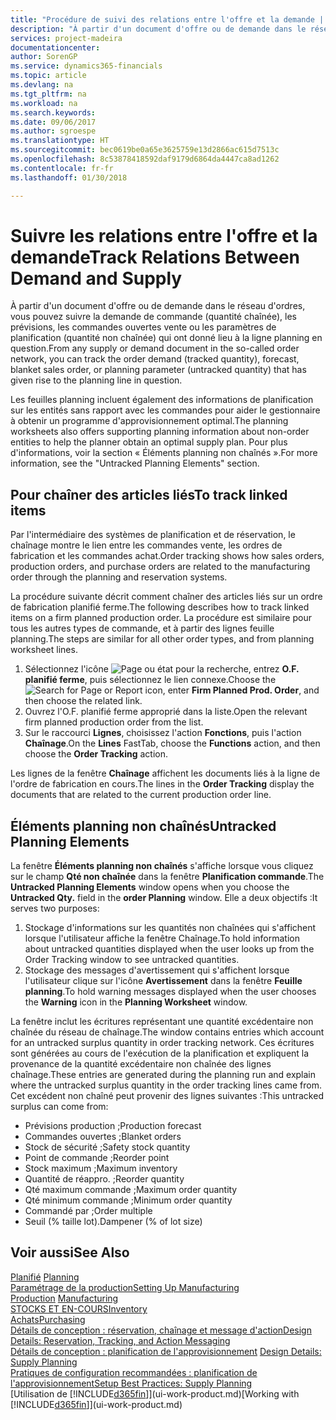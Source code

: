 ```yaml
---
title: "Procédure de suivi des relations entre l'offre et la demande | Microsoft Docs"
description: "À partir d'un document d'offre ou de demande dans le réseau d'ordres, vous pouvez suivre la demande de commande (quantité chaînée), les prévisions, les commandes ouvertes vente ou les paramètres de planification (quantité non chaînée) qui ont donné lieu à la ligne planning en question."
services: project-madeira
documentationcenter: 
author: SorenGP
ms.service: dynamics365-financials
ms.topic: article
ms.devlang: na
ms.tgt_pltfrm: na
ms.workload: na
ms.search.keywords: 
ms.date: 09/06/2017
ms.author: sgroespe
ms.translationtype: HT
ms.sourcegitcommit: bec0619be0a65e3625759e13d2866ac615d7513c
ms.openlocfilehash: 8c53878418592daf9179d6864da4447ca8ad1262
ms.contentlocale: fr-fr
ms.lasthandoff: 01/30/2018

---
```

# <a name="track-relations-between-demand-and-supply"></a><span data-ttu-id="43d16-103">Suivre les relations entre l'offre et la demande</span><span class="sxs-lookup"><span data-stu-id="43d16-103">Track Relations Between Demand and Supply</span></span>
<span data-ttu-id="43d16-104">À partir d'un document d'offre ou de demande dans le réseau d'ordres, vous pouvez suivre la demande de commande (quantité chaînée), les prévisions, les commandes ouvertes vente ou les paramètres de planification (quantité non chaînée) qui ont donné lieu à la ligne planning en question.</span><span class="sxs-lookup"><span data-stu-id="43d16-104">From any supply or demand document in the so-called order network, you can track the order demand (tracked quantity), forecast, blanket sales order, or planning parameter (untracked quantity) that has given rise to the planning line in question.</span></span>

<span data-ttu-id="43d16-105">Les feuilles planning incluent également des informations de planification sur les entités sans rapport avec les commandes pour aider le gestionnaire à obtenir un programme d'approvisionnement optimal.</span><span class="sxs-lookup"><span data-stu-id="43d16-105">The planning worksheets also offers supporting planning information about non-order entities to help the planner obtain an optimal supply plan.</span></span> <span data-ttu-id="43d16-106">Pour plus d'informations, voir la section « Éléments planning non chaînés ».</span><span class="sxs-lookup"><span data-stu-id="43d16-106">For more information, see the "Untracked Planning Elements" section.</span></span>

## <a name="to-track-linked-items"></a><span data-ttu-id="43d16-107">Pour chaîner des articles liés</span><span class="sxs-lookup"><span data-stu-id="43d16-107">To track linked items</span></span>
<span data-ttu-id="43d16-108">Par l'intermédiaire des systèmes de planification et de réservation, le chaînage montre le lien entre les commandes vente, les ordres de fabrication et les commandes achat.</span><span class="sxs-lookup"><span data-stu-id="43d16-108">Order tracking shows how sales orders, production orders, and purchase orders are related to the manufacturing order through the planning and reservation systems.</span></span>

<span data-ttu-id="43d16-109">La procédure suivante décrit comment chaîner des articles liés sur un ordre de fabrication planifié ferme.</span><span class="sxs-lookup"><span data-stu-id="43d16-109">The following describes how to track linked items on a firm planned production order.</span></span> <span data-ttu-id="43d16-110">La procédure est similaire pour tous les autres types de commande, et à partir des lignes feuille planning.</span><span class="sxs-lookup"><span data-stu-id="43d16-110">The steps are similar for all other order types, and from planning worksheet lines.</span></span>

1. <span data-ttu-id="43d16-111">Sélectionnez l'icône ![Page ou état pour la recherche](media/ui-search/search_small.png "Page ou état pour la recherche"), entrez **O.F. planifié ferme**, puis sélectionnez le lien connexe.</span><span class="sxs-lookup"><span data-stu-id="43d16-111">Choose the ![Search for Page or Report](media/ui-search/search_small.png "Search for Page or Report icon") icon, enter **Firm Planned Prod. Order**, and then choose the related link.</span></span>
2. <span data-ttu-id="43d16-112">Ouvrez l'O.F. planifié ferme approprié dans la liste.</span><span class="sxs-lookup"><span data-stu-id="43d16-112">Open the relevant firm planned production order from the list.</span></span>
3. <span data-ttu-id="43d16-113">Sur le raccourci **Lignes**, choisissez l'action **Fonctions**, puis l'action **Chaînage**.</span><span class="sxs-lookup"><span data-stu-id="43d16-113">On the **Lines** FastTab, choose the **Functions** action, and then choose the **Order Tracking** action.</span></span>

<span data-ttu-id="43d16-114">Les lignes de la fenêtre **Chaînage** affichent les documents liés à la ligne de l'ordre de fabrication en cours.</span><span class="sxs-lookup"><span data-stu-id="43d16-114">The lines in the **Order Tracking** display the documents that are related to the current production order line.</span></span>

## <a name="untracked-planning-elements"></a><span data-ttu-id="43d16-115">Éléments planning non chaînés</span><span class="sxs-lookup"><span data-stu-id="43d16-115">Untracked Planning Elements</span></span>
<span data-ttu-id="43d16-116">La fenêtre **Éléments planning non chaînés** s'affiche lorsque vous cliquez sur le champ **Qté non chaînée** dans la fenêtre **Planification commande**.</span><span class="sxs-lookup"><span data-stu-id="43d16-116">The **Untracked Planning Elements** window opens when you choose the **Untracked Qty.** field in the **order Planning** window.</span></span> <span data-ttu-id="43d16-117">Elle a deux objectifs :</span><span class="sxs-lookup"><span data-stu-id="43d16-117">It serves two purposes:</span></span>

1. <span data-ttu-id="43d16-118">Stockage d'informations sur les quantités non chaînées qui s'affichent lorsque l'utilisateur affiche la fenêtre Chaînage.</span><span class="sxs-lookup"><span data-stu-id="43d16-118">To hold information about untracked quantities displayed when the user looks up from the Order Tracking window to see untracked quantities.</span></span>
2. <span data-ttu-id="43d16-119">Stockage des messages d'avertissement qui s'affichent lorsque l'utilisateur clique sur l'icône **Avertissement** dans la fenêtre **Feuille planning**.</span><span class="sxs-lookup"><span data-stu-id="43d16-119">To hold warning messages displayed when the user chooses the **Warning** icon in the **Planning Worksheet** window.</span></span>

<span data-ttu-id="43d16-120">La fenêtre inclut les écritures représentant une quantité excédentaire non chaînée du réseau de chaînage.</span><span class="sxs-lookup"><span data-stu-id="43d16-120">The window contains entries which account for an untracked surplus quantity in order tracking network.</span></span> <span data-ttu-id="43d16-121">Ces écritures sont générées au cours de l'exécution de la planification et expliquent la provenance de la quantité excédentaire non chaînée des lignes chaînage.</span><span class="sxs-lookup"><span data-stu-id="43d16-121">These entries are generated during the planning run and explain where the untracked surplus quantity in the order tracking lines came from.</span></span> <span data-ttu-id="43d16-122">Cet excédent non chaîné peut provenir des lignes suivantes :</span><span class="sxs-lookup"><span data-stu-id="43d16-122">This untracked surplus can come from:</span></span>

- <span data-ttu-id="43d16-123">Prévisions production ;</span><span class="sxs-lookup"><span data-stu-id="43d16-123">Production forecast</span></span>
- <span data-ttu-id="43d16-124">Commandes ouvertes ;</span><span class="sxs-lookup"><span data-stu-id="43d16-124">Blanket orders</span></span>
- <span data-ttu-id="43d16-125">Stock de sécurité ;</span><span class="sxs-lookup"><span data-stu-id="43d16-125">Safety stock quantity</span></span>
- <span data-ttu-id="43d16-126">Point de commande ;</span><span class="sxs-lookup"><span data-stu-id="43d16-126">Reorder point</span></span>
- <span data-ttu-id="43d16-127">Stock maximum ;</span><span class="sxs-lookup"><span data-stu-id="43d16-127">Maximum inventory</span></span>
- <span data-ttu-id="43d16-128">Quantité de réappro. ;</span><span class="sxs-lookup"><span data-stu-id="43d16-128">Reorder quantity</span></span>
- <span data-ttu-id="43d16-129">Qté maximum commande ;</span><span class="sxs-lookup"><span data-stu-id="43d16-129">Maximum order quantity</span></span>
- <span data-ttu-id="43d16-130">Qté minimum commande ;</span><span class="sxs-lookup"><span data-stu-id="43d16-130">Minimum order quantity</span></span>
- <span data-ttu-id="43d16-131">Commandé par ;</span><span class="sxs-lookup"><span data-stu-id="43d16-131">Order multiple</span></span>
- <span data-ttu-id="43d16-132">Seuil (% taille lot).</span><span class="sxs-lookup"><span data-stu-id="43d16-132">Dampener (% of lot size)</span></span>

## <a name="see-also"></a><span data-ttu-id="43d16-133">Voir aussi</span><span class="sxs-lookup"><span data-stu-id="43d16-133">See Also</span></span>  
<span data-ttu-id="43d16-134">[Planifié](production-planning.md) </span><span class="sxs-lookup"><span data-stu-id="43d16-134">[Planning](production-planning.md) </span></span>  
[<span data-ttu-id="43d16-135">Paramétrage de la production</span><span class="sxs-lookup"><span data-stu-id="43d16-135">Setting Up Manufacturing</span></span>](production-configure-production-processes.md)  
<span data-ttu-id="43d16-136">[Production](production-manage-manufacturing.md)  </span><span class="sxs-lookup"><span data-stu-id="43d16-136">[Manufacturing](production-manage-manufacturing.md)  </span></span>  
[<span data-ttu-id="43d16-137">STOCKS ET EN-COURS</span><span class="sxs-lookup"><span data-stu-id="43d16-137">Inventory</span></span>](inventory-manage-inventory.md)  
[<span data-ttu-id="43d16-138">Achats</span><span class="sxs-lookup"><span data-stu-id="43d16-138">Purchasing</span></span>](purchasing-manage-purchasing.md)  
[<span data-ttu-id="43d16-139">Détails de conception : réservation, chaînage et message d'action</span><span class="sxs-lookup"><span data-stu-id="43d16-139">Design Details: Reservation, Tracking, and Action Messaging</span></span>](design-details-reservation-order-tracking-and-action-messaging.md)  
<span data-ttu-id="43d16-140">[Détails de conception : planification de l'approvisionnement](design-details-supply-planning.md) </span><span class="sxs-lookup"><span data-stu-id="43d16-140">[Design Details: Supply Planning](design-details-supply-planning.md) </span></span>  
[<span data-ttu-id="43d16-141">Pratiques de configuration recommandées : planification de l'approvisionnement</span><span class="sxs-lookup"><span data-stu-id="43d16-141">Setup Best Practices: Supply Planning</span></span>](setup-best-practices-supply-planning.md)  
<span data-ttu-id="43d16-142">[Utilisation de [!INCLUDE[d365fin](includes/d365fin_md.md)]](ui-work-product.md)</span><span class="sxs-lookup"><span data-stu-id="43d16-142">[Working with [!INCLUDE[d365fin](includes/d365fin_md.md)]](ui-work-product.md)</span></span>

